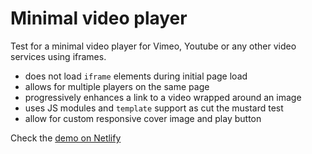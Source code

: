 # Minimal video player

Test for a minimal video player for Vimeo, Youtube or any other video services using iframes.

- does not load `iframe` elements during initial page load
- allows for multiple players on the same page
- progressively enhances a link to a video wrapped around an image
- uses JS modules and `template` support as cut the mustard test
- allow for custom responsive cover image and play button

Check the [demo on Netlify](https://minimalvideoplayer.netlify.app)
